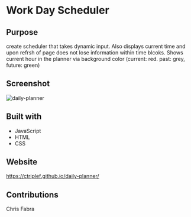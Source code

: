 # Work Day Scheduler

## Purpose
create scheduler that takes dynamic input. Also displays current time and upon refrsh of page does not lose information within time blcoks. Shows current hour in the planner via background color (current: red. past: grey, future: green)

## Screenshot
![daily-planner](https://user-images.githubusercontent.com/91702886/142780957-694ad754-a0f4-4ee1-9904-da068bc3946b.PNG)

## Built with
* JavaScript
* HTML
* CSS

## Website
https://ctriplef.github.io/daily-planner/

## Contributions
Chris Fabra
